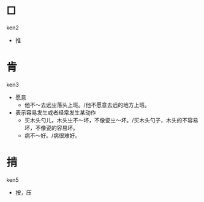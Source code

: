 # □
ken2
- 推

# 肯
ken3
- 愿意
  - 他不～去远㞢落头上班。/他不愿意去远的地方上班。
- 表示容易发生或者经常发生某动作
  - 买木头勺儿，木头㞢不～坏，不像瓷㞢～坏。/买木头勺子，木头的不容易坏，不像瓷的容易坏。
  - 病不～好。/病很难好。

# 掯
ken5
- 按，压

